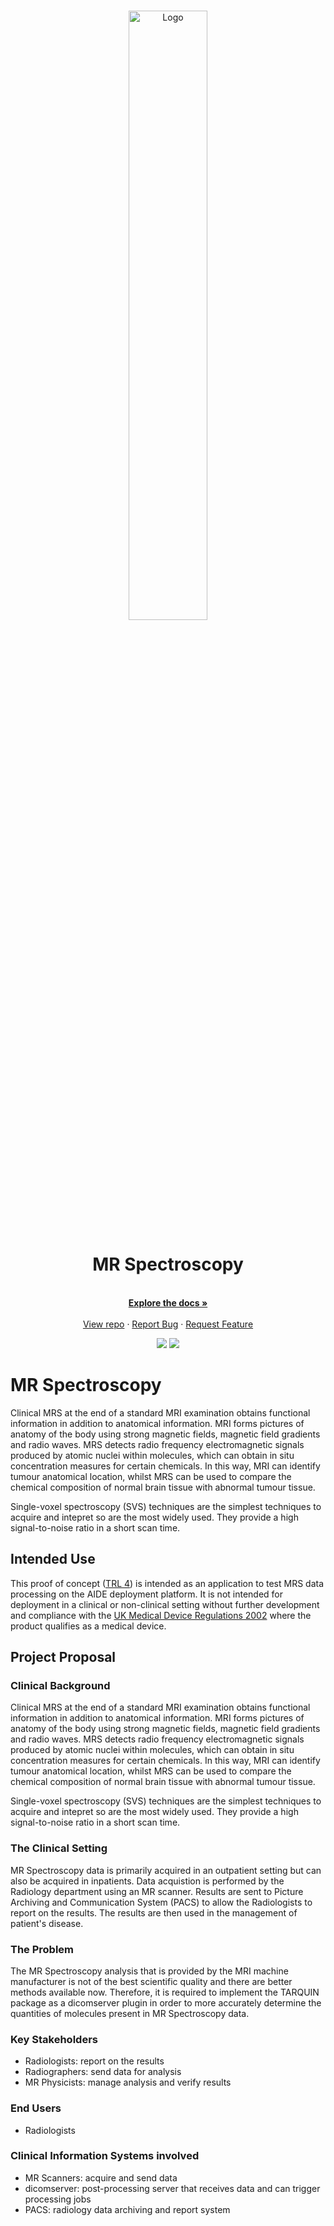 <!-- PROJECT HEADING -->
<br />
<p align="center">
<a href="https://github.com/GSTT-CSC/0018-ds-mr-spectroscopy">
    <img src="https://raw.githubusercontent.com/GSTT-CSC/gstt-csc.github.io/main/assets/transparent-CSC-logo-cropped.png" alt="Logo" width="50%">
  </a>
<h1 align="center">MR Spectroscopy</h1>
<p align="center">
<br />
<a href="https://github.com/GSTT-CSC/0018-ds-mr-spectroscopy"><strong>Explore the docs »</strong></a>
<br />
<br />
<a href="https://github.com/GSTT-CSC/0018-ds-mr-spectroscopy">View repo</a>
·
<a href="https://github.com/GSTT-CSC/0018-ds-mr-spectroscopy/issues">Report Bug</a>
·
<a href="https://github.com/GSTT-CSC/0018-ds-mr-spectroscopy/issues">Request Feature</a>
</p>
<p align="center">
  <img src="https://github.com/GSTT-CSC/0018-ds-mr-spectroscopy/workflows/test_production_mrs.yml/badge.svg?branch=main">
  <img src="https://img.shields.io/endpoint?url=https://gist.githubusercontent.com/laurencejackson/e1aa11345e5c62d9ea100a83a0f4bfc9/MRS_cov_badge.json">
</p>

# MR Spectroscopy

Clinical MRS at the end of a standard MRI examination obtains functional information in addition to anatomical information. 
MRI forms pictures of anatomy of the body using strong magnetic fields, magnetic field gradients and radio waves. 
MRS detects radio frequency electromagnetic signals produced by atomic nuclei within molecules, which can obtain in situ concentration measures for certain chemicals. 
In this way, MRI can identify tumour anatomical location, whilst MRS can be used to compare the chemical composition of normal brain tissue with abnormal tumour tissue.

Single-voxel spectroscopy (SVS) techniques are the simplest techniques to acquire and intepret so are the most widely used. 
They provide a high signal-to-noise ratio in a short scan time.

## Intended Use

This proof of concept ([TRL 4](https://en.wikipedia.org/wiki/Technology_readiness_level)) is intended as an application to test MRS data processing on the AIDE deployment platform. It is not intended for deployment in a clinical or non-clinical setting without further development and compliance with the [UK Medical Device Regulations 2002](https://www.legislation.gov.uk/uksi/2002/618/contents/made) where the product qualifies as a medical device.


## Project Proposal

### Clinical Background

Clinical MRS at the end of a standard MRI examination obtains functional information in addition to anatomical information. 
MRI forms pictures of anatomy of the body using strong magnetic fields, magnetic field gradients and radio waves. 
MRS detects radio frequency electromagnetic signals produced by atomic nuclei within molecules, which can obtain in situ concentration measures for certain chemicals. 
In this way, MRI can identify tumour anatomical location, whilst MRS can be used to compare the chemical composition of normal brain tissue with abnormal tumour tissue.

Single-voxel spectroscopy (SVS) techniques are the simplest techniques to acquire and intepret so are the most widely used. 
They provide a high signal-to-noise ratio in a short scan time.

### The Clinical Setting

MR Spectroscopy data is primarily acquired in an outpatient setting but can also be acquired in inpatients. Data acquistion is performed by the Radiology department
using an MR scanner. Results are sent to Picture Archiving and Communication System (PACS) to allow the Radiologists to report on the results. The results are then
used in the management of patient's disease.

### The Problem

The MR Spectroscopy analysis that is provided by the MRI machine manufacturer is not of the best scientific quality and there are better methods available now.
Therefore, it is required to implement the TARQUIN package as a dicomserver plugin in order to more accurately determine the quantities of molecules present in 
MR Spectroscopy data.

### Key Stakeholders

- Radiologists: report on the results
- Radiographers: send data for analysis
- MR Physicists: manage analysis and verify results

### End Users
- Radiologists

### Clinical Information Systems involved

- MR Scanners: acquire and send data
- dicomserver: post-processing server that receives data and can trigger processing jobs
- PACS: radiology data archiving and report system


